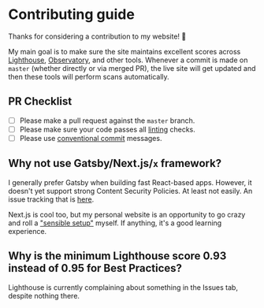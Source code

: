 # Contributing guide

Thanks for considering a contribution to my website! 🙏

My main goal is to make sure the site maintains excellent scores across [Lighthouse][lighthouse], [Observatory][observatory], and other tools. Whenever a commit is made on `master` (whether directly or via merged PR), the live site will get updated and then these tools will perform scans automatically.

[lighthouse]: https://pagespeed.web.dev/analysis?url=https://borja.io
[observatory]: https://observatory.mozilla.org/analyze/borja.io

## PR Checklist

* [ ] Please make a pull request against the `master` branch.
* [ ] Please make sure your code passes all [linting](../README.md#linting-) checks.
* [ ] Please use [conventional commit](https://www.conventionalcommits.org/) messages.

## Why not use Gatsby/Next.js/`x` framework?

I generally prefer Gatsby when building fast React-based apps. However, it doesn't yet support strong Content Security Policies. At least not easily. An issue tracking that is [here](https://github.com/gatsbyjs/gatsby/issues/10890).

Next.js is cool too, but my personal website is an opportunity to go crazy and roll a ["sensible setup"](../webpack.config.babel.js) myself. If anything, it's a good learning experience.

## Why is the minimum Lighthouse score 0.93 instead of 0.95 for Best Practices?

Lighthouse is currently complaining about something in the Issues tab, despite nothing there.
